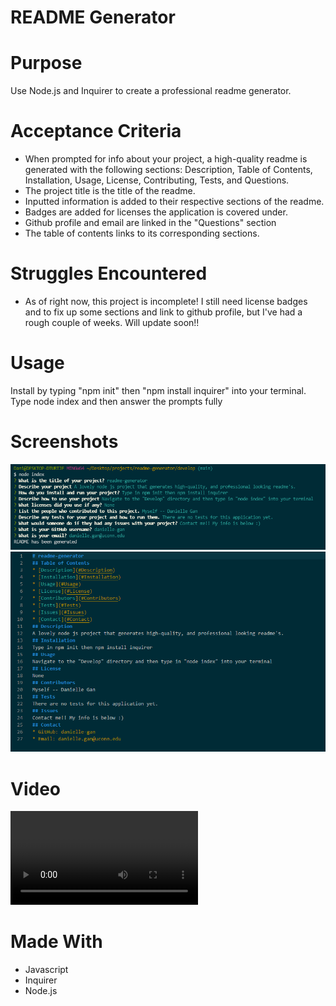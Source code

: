 # README Generator

# Purpose
Use Node.js and Inquirer to create a professional readme generator.

# Acceptance Criteria
- When prompted for info about your project, a high-quality readme is generated with the following sections: Description, Table of Contents, Installation, Usage, License, Contributing, Tests, and Questions.
- The project title is the title of the readme.
- Inputted information is added to their respective sections of the readme.
- Badges are added for licenses the application is covered under.
- Github profile and email are linked in the "Questions" section
- The table of contents links to its corresponding sections. 

# Struggles Encountered
- As of right now, this project is incomplete! I still need license badges and to fix up some sections and link to github profile, but I've had a rough couple of weeks. Will update soon!!

# Usage
Install by typing "npm init" then "npm install inquirer" into your terminal.
Type node index and then answer the prompts fully

# Screenshots
![SS1](https://github.com/danielle-gan/readme-generator/blob/main/Develop/assets/images/terminal-prompt-SS.PNG)
![SS2](https://github.com/danielle-gan/readme-generator/blob/main/Develop/assets/images/markdown-SS.PNG)

# Video 
![TutorialVideo](https://github.com/danielle-gan/readme-generator/blob/main/Develop/assets/images/readme-tutorial.webm)

# Made With
- Javascript
- Inquirer
- Node.js 
